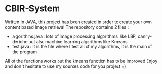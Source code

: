 # CBIR-System

Written in JAVA, this project has been created in order to create your own content based image retrieval
The repository contains 2 files :
- algorithms.java : lots of image processing algorithms, like LBP, canny-deriche but also machine learning algorithms like Kmeans
- test.java : it is the file where I test all of my algorithms, it is the main of the program

All of the functions works but the kmeans function has to be improved
Enjoy and don't hesitate to use my sources code for you project =)

